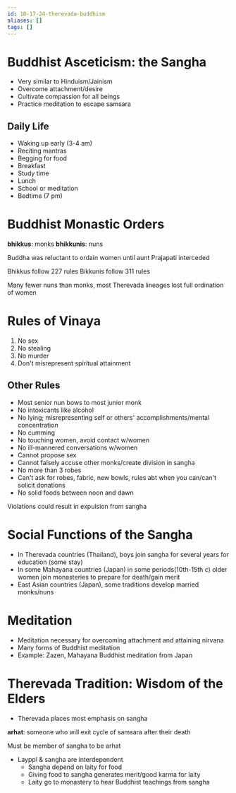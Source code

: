 ```yaml
---
id: 10-17-24-therevada-buddhism
aliases: []
tags: []
---
```


# Buddhist Asceticism: the Sangha
- Very similar to Hinduism/Jainism
- Overcome attachment/desire
- Cultivate compassion for all beings
- Practice meditation to escape samsara

## Daily Life
- Waking up early (3-4 am)
- Reciting mantras
- Begging for food
- Breakfast
- Study time
- Lunch
- School or meditation
- Bedtime (7 pm)

# Buddhist Monastic Orders
**bhikkus**: monks
**bhikkunis**: nuns

Buddha was reluctant to ordain women until aunt Prajapati interceded

Bhikkus follow 227 rules
Bikkunis follow 311 rules

Many fewer nuns than monks, most Therevada lineages lost full ordination of women

# Rules of Vinaya
1) No sex
2) No stealing
3) No murder
4) Don't misrepresent spiritual attainment

## Other Rules
- Most senior nun bows to most junior monk
- No intoxicants like alcohol
- No lying; misrepresenting self or others' accomplishments/mental concentration
- No cumming
- No touching women, avoid contact w/women
- No ill-mannered conversations w/women
- Cannot propose sex
- Cannot falsely accuse other monks/create division in sangha
- No more than 3 robes
- Can't ask for robes, fabric, new bowls, rules abt when you can/can't solicit donations
- No solid foods between noon and dawn

Violations could result in expulsion from sangha

# Social Functions of the Sangha
- In Therevada countries (Thailand), boys join sangha for several years for education (some stay)
- In some Mahayana countries (Japan) in some periods(10th-15th c) older women join monasteries to prepare for death/gain merit
- East Asian countries (Japan), some traditions develop married monks/nuns

# Meditation
- Meditation necessary for overcoming attachment and attaining nirvana
- Many forms of Buddhist meditation
- Example: Zazen, Mahayana Buddhist meditation from Japan

# Therevada Tradition: Wisdom of the Elders
- Therevada places most emphasis on sangha

**arhat**: someone who will exit cycle of samsara after their death

Must be member of sangha to be arhat

- Layppl & sangha are interdependent
    - Sangha depend on laity for food
    - Giving food to sangha generates merit/good karma for laity
    - Laity go to monastery to hear Buddhist teachings from sangha
